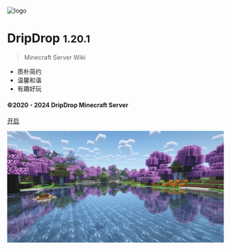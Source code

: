 ![logo](pics/logo/server-icon.svg ':size=5%')

# DripDrop <small>1.20.1</small>


> Minecraft Server Wiki

- 质朴简约
- 温馨和谐
- 有趣好玩

#### ©2020 - 2024 DripDrop Minecraft Server

[开启](README.md)

<!-- background color -->

![](pics/background/spring.png)